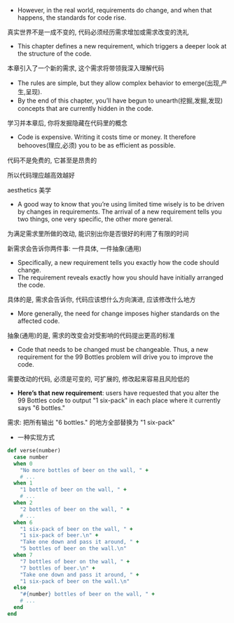 + However, in the real world, requirements do change, and when that happens, the standards for code rise.

真实世界不是一成不变的, 代码必须经历需求增加或需求改变的洗礼

+ This chapter defines a new requirement, which triggers a deeper look at the structure of the code.

本章引入了一个新的需求, 这个需求将带领我深入理解代码

+ The rules are simple, but they allow complex behavior to emerge(出现,产生,呈现).
+ By the end of this chapter, you’ll have begun to unearth(挖掘,发掘,发现) concepts that are currently hidden in the code.

学习并本章后, 你将发掘隐藏在代码里的概念

+ Code is expensive. Writing it costs time or money. It therefore behooves(理应,必须) you to be as efficient as possible.

代码不是免费的, 它甚至是昂贵的

所以代码理应越高效越好

aesthetics 美学

+ A good way to know that you’re using limited time wisely is to be driven by changes in requirements. The arrival of a new requirement tells you two things, one very specific, the other more general.

为满足需求里所做的改动, 能识别出你是否很好的利用了有限的时间

新需求会告诉你两件事: 一件具体, 一件抽象(通用)

+ Specifically, a new requirement tells you exactly how the code should change.
+ The requirement reveals exactly how you should have initially arranged the code.

具体的是, 需求会告诉你, 代码应该想什么方向演进, 应该修改什么地方

+ More generally, the need for change imposes higher standards on the affected code.

抽象(通用)的是, 需求的改变会对受影响的代码提出更高的标准

+ Code that needs to be changed must be changeable. Thus, a new requirement for the 99 Bottles problem will drive you to improve the code.

需要改动的代码, 必须是可变的, 可扩展的, 修改起来容易且风险低的

+ **Here’s that new requirement**: users have requested that you alter the 99 Bottles code to output "1 six-pack" in each place where it currently says "6 bottles."

需求: 把所有输出 "6 bottles." 的地方全部替换为 "1 six-pack"

+ 一种实现方式

```ruby
def verse(number)
  case number
  when 0
    "No more bottles of beer on the wall, " +
    # ...
  when 1
    "1 bottle of beer on the wall, " +
    # ...
  when 2
    "2 bottles of beer on the wall, " +
    # ...
  when 6
    "1 six-pack of beer on the wall, " +
    "1 six-pack of beer.\n" +
    "Take one down and pass it around, " +
    "5 bottles of beer on the wall.\n"
  when 7
    "7 bottles of beer on the wall, " +
    "7 bottles of beer.\n" +
    "Take one down and pass it around, " +
    "1 six-pack of beer on the wall.\n"
  else
    "#{number} bottles of beer on the wall, " +
    # ...
  end
end
```

